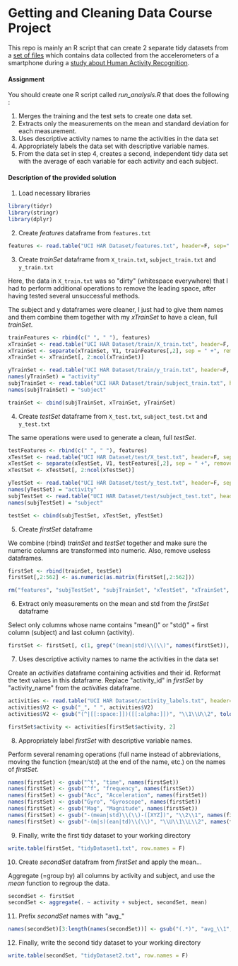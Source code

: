 # Getting and Cleaning Data Course Project

This repo is mainly an R script that can create 2 separate tidy datasets from a [set of files](https://d396qusza40orc.cloudfront.net/getdata%2Fprojectfiles%2FUCI%20HAR%20Dataset.zip) which contains data collected from the accelerometers of a smartphone during a [study about Human Activity Recognition](http://archive.ics.uci.edu/ml/datasets/Human+Activity+Recognition+Using+Smartphones).

#### Assignment

You should create one R script called *run_analysis.R* that does the following :

1. Merges the training and the test sets to create one data set.
2. Extracts only the measurements on the mean and standard deviation for each measurement.
3. Uses descriptive activity names to name the activities in the data set
4. Appropriately labels the data set with descriptive variable names.
5. From the data set in step 4, creates a second, independent tidy data set with the average of each variable for each activity and each subject.

#### Description of the provided solution

1. Load necessary libraries

```R
library(tidyr)
library(stringr)
library(dplyr)
```


2. Create *features* dataframe from `features.txt`

```R
features <- read.table("UCI HAR Dataset/features.txt", header=F, sep=" ", stringsAsFactors = F)
```


3. Create *trainSet* dataframe from `X_train.txt`, `subject_train.txt` and `y_train.txt`

Here, the data in `X_train.txt` was so "dirty" (whitespace everywhere) that I had to perform additional operations to remove the leading space, after having tested several unsuccessful methods.

The subject and y dataframes were cleaner, I just had to give them names and them combine them together with my *xTrainSet* to have a clean, full *trainSet*. 
```R
trainFeatures <- rbind(c(" ", " "), features)
xTrainSet <- read.table("UCI HAR Dataset/train/X_train.txt", header=F, sep=";", stringsAsFactors = F)
xTrainSet <- separate(xTrainSet, V1, trainFeatures[,2], sep = " +", remove = T)
xTrainSet <- xTrainSet[, 2:ncol(xTrainSet)]

yTrainSet <- read.table("UCI HAR Dataset/train/y_train.txt", header=F, sep="", stringsAsFactors = F)
names(yTrainSet) = "activity"
subjTrainSet <- read.table("UCI HAR Dataset/train/subject_train.txt", header=F, sep="", stringsAsFactors = F)
names(subjTrainSet) = "subject"

trainSet <- cbind(subjTrainSet, xTrainSet, yTrainSet)
```


4. Create *testSet* dataframe from `X_test.txt`, `subject_test.txt` and `y_test.txt`

The same operations were used to generate a clean, full *testSet*. 
```R
testFeatures <- rbind(c(" ", " "), features)
xTestSet <- read.table("UCI HAR Dataset/test/X_test.txt", header=F, sep=";", stringsAsFactors = F)
xTestSet <- separate(xTestSet, V1, testFeatures[,2], sep = " +", remove = T)
xTestSet <- xTestSet[, 2:ncol(xTestSet)]

yTestSet <- read.table("UCI HAR Dataset/test/y_test.txt", header=F, sep="", stringsAsFactors = F)
names(yTestSet) = "activity"
subjTestSet <- read.table("UCI HAR Dataset/test/subject_test.txt", header=F, sep="", stringsAsFactors = F)
names(subjTestSet) = "subject"

testSet <- cbind(subjTestSet, xTestSet, yTestSet)
```


5. Create *firstSet* dataframe

We combine (rbind) *trainSet* and *testSet* together and make sure the numeric columns are transformed into numeric. Also, remove useless dataframes.
```R
firstSet <- rbind(trainSet, testSet)
firstSet[,2:562] <- as.numeric(as.matrix(firstSet[,2:562]))

rm("features", "subjTestSet", "subjTrainSet", "xTestSet", "xTrainSet", "yTestSet", "yTrainSet", "testFeatures", "trainFeatures", "testSet", "trainSet")
```


6. Extract only measurements on the mean and std from the *firstSet* dataframe

Select only columns whose name contains "mean()" or "std()" + first column (subject) and last column (activity).
```R
firstSet <- firstSet[, c(1, grep("(mean|std)\\(\\)", names(firstSet)), 563)]
```


7. Uses descriptive activity names to name the activities in the data set

Create an *activities* dataframe containing activities and their id. Reformat the text values in this dataframe. Replace "activity_id" in *firstSet* by "activity_name" from the *activities* dataframe.
```R
activities <- read.table("UCI HAR Dataset/activity_labels.txt", header=F, sep=" ", stringsAsFactors = F)
activities$V2 <- gsub("_", " ", activities$V2)
activities$V2 <- gsub("(^|[[:space:]])([[:alpha:]])", "\\1\\U\\2", tolower(activities$V2), perl=TRUE)

firstSet$activity <- activities[firstSet$activity, 2]
```


8. Appropriately label *firstSet* with descriptive variable names.

Perform several renaming operations (full name instead of abbreviations, moving the function (mean/std) at the end of the name, etc.) on the names of *firstSet*.

```R
names(firstSet) <- gsub("^t", "time", names(firstSet))
names(firstSet) <- gsub("^f", "frequency", names(firstSet))
names(firstSet) <- gsub("Acc", "Acceleration", names(firstSet))
names(firstSet) <- gsub("Gyro", "Gyroscope", names(firstSet))
names(firstSet) <- gsub("Mag", "Magnitude", names(firstSet))
names(firstSet) <- gsub("-(mean|std)\\(\\)-([XYZ])", "\\2\\1", names(firstSet))
names(firstSet) <- gsub("-(m|s)(ean|td)\\(\\)", "\\U\\1\\L\\2", names(firstSet), perl = TRUE)
```


9. Finally, write the first tidy dataset to your working directory

```R
write.table(firstSet, "tidyDataset1.txt", row.names = F)
```


10. Create *secondSet* datafram from *firstSet* and apply the mean...

Aggregate (=group by) all columns by activity and subject, and use the *mean* function to regroup the data.
```R
secondSet <- firstSet
secondSet <- aggregate(. ~ activity + subject, secondSet, mean)
```


11. Prefix *secondSet* names with "avg_"

```R
names(secondSet)[3:length(names(secondSet))] <- gsub("(.*)", "avg_\\1", names(secondSet)[3:length(names(secondSet))])
```


12. Finally, write the second tidy dataset to your working directory
```R
write.table(secondSet, "tidyDataset2.txt", row.names = F)
```